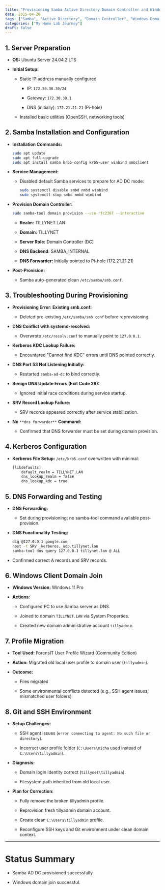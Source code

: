 ```yaml
---
title: "Provisioning Samba Active Directory Domain Controller and Windows Domain Integration"
date: 2025-04-26
tags: ["Samba", "Active Directory", "Domain Controller", "Windows Domain", "Home Lab", "Networking", "LDAP Server"]
categories: ["My Home Lab Journey"]
draft: false
---
```


## 1. Server Preparation

- **OS:** Ubuntu Server 24.04.2 LTS
    
- **Initial Setup:**
    
    - Static IP address manually configured
        
        - IP: `172.30.30.30/24`
            
        - Gateway: `172.30.30.1`
            
        - DNS (initially): `172.21.21.21` (Pi-hole)
            
    - Installed basic utilities (OpenSSH, networking tools)
        

## 2. Samba Installation and Configuration

- **Installation Commands:**
    
    ```bash
    sudo apt update
    sudo apt full-upgrade
    sudo apt install samba krb5-config krb5-user winbind smbclient
    ```
    
- **Service Management:**
    
    - Disabled default Samba services to prepare for AD DC mode:
        
        ```bash
        sudo systemctl disable smbd nmbd winbind
        sudo systemctl stop smbd nmbd winbind
        ```
        
- **Provision Domain Controller:**
    
    ```bash
    sudo samba-tool domain provision --use-rfc2307 --interactive
    ```
    
    - **Realm:** TILLYNET.LAN
        
    - **Domain:** TILLYNET
        
    - **Server Role:** Domain Controller (DC)
        
    - **DNS Backend:** SAMBA_INTERNAL
        
    - **DNS Forwarder:** Initially pointed to Pi-hole (172.21.21.21)
        
- **Post-Provision:**
    
    - Samba auto-generated clean `/etc/samba/smb.conf`.
        

## 3. Troubleshooting During Provisioning

- **Provisioning Error: Existing smb.conf:**
    
    - Deleted pre-existing `/etc/samba/smb.conf` before reprovisioning.
        
- **DNS Conflict with systemd-resolved:**
    
    - Overwrote `/etc/resolv.conf` to manually point to `127.0.0.1`.
        
- **Kerberos KDC Lookup Failure:**
    
    - Encountered "Cannot find KDC" errors until DNS pointed correctly.
        
- **DNS Port 53 Not Listening Initially:**
    
    - Restarted `samba-ad-dc` to bind correctly.
        
- **Benign DNS Update Errors (Exit Code 29):**
    
    - Ignored initial race conditions during service startup.
        
- **SRV Record Lookup Failure:**
    
    - SRV records appeared correctly after service stabilization.
        
- **No** `**dns forwarder**` **Command:**
    
    - Confirmed that DNS forwarder must be set during domain provision.
        

## 4. Kerberos Configuration

- **Kerberos File Setup:** `/etc/krb5.conf` overwritten with minimal:
    
    ```bash
    [libdefaults]
        default_realm = TILLYNET.LAN
        dns_lookup_realm = false
        dns_lookup_kdc = true
    ```
    

## 5. DNS Forwarding and Testing

- **DNS Forwarding:**
    
    - Set during provisioning; no samba-tool command available post-provision.
        
- **DNS Functionality Testing:**
    
    ```bash
    dig @127.0.0.1 google.com
    host -t SRV _kerberos._udp.tillynet.lan
    samba-tool dns query 127.0.0.1 tillynet.lan @ ALL
    ```
    
- Confirmed correct A records and SRV records.
    

## 6. Windows Client Domain Join

- **Windows Version:** Windows 11 Pro
    
- **Actions:**
    
    - Configured PC to use Samba server as DNS.
        
    - Joined to domain `TILLYNET.LAN` via System Properties.
        
    - Created new domain administrative account `tillyadmin`.
        

## 7. Profile Migration

- **Tool Used:** ForensIT User Profile Wizard (Community Edition)
    
- **Action:** Migrated old local user profile to domain user (`tillyadmin`).
    
- **Outcome:**
    
    - Files migrated
        
    - Some environmental conflicts detected (e.g., SSH agent issues, mismatched user folders)
        

## 8. Git and SSH Environment

- **Setup Challenges:**
    
    - SSH agent issues (`error connecting to agent: No such file or directory`).
        
    - Incorrect user profile folder (`C:\Users\micha` used instead of `C:\Users\tillyadmin`).
        
- **Diagnosis:**
    
    - Domain login identity correct (`tillynet\tillyadmin`).
        
    - Filesystem path inherited from old local user.
        
- **Plan for Correction:**
    
    - Fully remove the broken tillyadmin profile.
        
    - Reprovision fresh tillyadmin domain account.
        
    - Create clean `C:\Users\tillyadmin` profile.
        
    - Reconfigure SSH keys and Git environment under clean domain context.
        


---

# Status Summary

- Samba AD DC provisioned successfully.
    
- Windows domain join successful.
    


